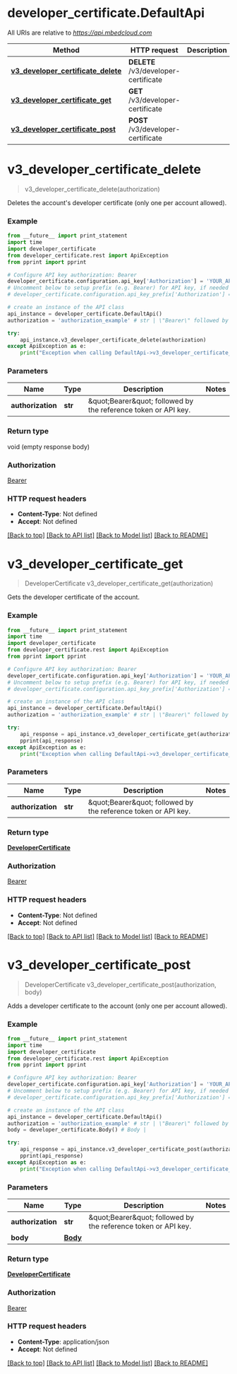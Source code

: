 # developer_certificate.DefaultApi

All URIs are relative to *https://api.mbedcloud.com*

Method | HTTP request | Description
------------- | ------------- | -------------
[**v3_developer_certificate_delete**](DefaultApi.md#v3_developer_certificate_delete) | **DELETE** /v3/developer-certificate | 
[**v3_developer_certificate_get**](DefaultApi.md#v3_developer_certificate_get) | **GET** /v3/developer-certificate | 
[**v3_developer_certificate_post**](DefaultApi.md#v3_developer_certificate_post) | **POST** /v3/developer-certificate | 


# **v3_developer_certificate_delete**
> v3_developer_certificate_delete(authorization)



Deletes the account's developer certificate (only one per account allowed).

### Example 
```python
from __future__ import print_statement
import time
import developer_certificate
from developer_certificate.rest import ApiException
from pprint import pprint

# Configure API key authorization: Bearer
developer_certificate.configuration.api_key['Authorization'] = 'YOUR_API_KEY'
# Uncomment below to setup prefix (e.g. Bearer) for API key, if needed
# developer_certificate.configuration.api_key_prefix['Authorization'] = 'Bearer'

# create an instance of the API class
api_instance = developer_certificate.DefaultApi()
authorization = 'authorization_example' # str | \"Bearer\" followed by the reference token or API key.

try: 
    api_instance.v3_developer_certificate_delete(authorization)
except ApiException as e:
    print("Exception when calling DefaultApi->v3_developer_certificate_delete: %s\n" % e)
```

### Parameters

Name | Type | Description  | Notes
------------- | ------------- | ------------- | -------------
 **authorization** | **str**| \&quot;Bearer\&quot; followed by the reference token or API key. | 

### Return type

void (empty response body)

### Authorization

[Bearer](../README.md#Bearer)

### HTTP request headers

 - **Content-Type**: Not defined
 - **Accept**: Not defined

[[Back to top]](#) [[Back to API list]](../README.md#documentation-for-api-endpoints) [[Back to Model list]](../README.md#documentation-for-models) [[Back to README]](../README.md)

# **v3_developer_certificate_get**
> DeveloperCertificate v3_developer_certificate_get(authorization)



Gets the developer certificate of the account.

### Example 
```python
from __future__ import print_statement
import time
import developer_certificate
from developer_certificate.rest import ApiException
from pprint import pprint

# Configure API key authorization: Bearer
developer_certificate.configuration.api_key['Authorization'] = 'YOUR_API_KEY'
# Uncomment below to setup prefix (e.g. Bearer) for API key, if needed
# developer_certificate.configuration.api_key_prefix['Authorization'] = 'Bearer'

# create an instance of the API class
api_instance = developer_certificate.DefaultApi()
authorization = 'authorization_example' # str | \"Bearer\" followed by the reference token or API key.

try: 
    api_response = api_instance.v3_developer_certificate_get(authorization)
    pprint(api_response)
except ApiException as e:
    print("Exception when calling DefaultApi->v3_developer_certificate_get: %s\n" % e)
```

### Parameters

Name | Type | Description  | Notes
------------- | ------------- | ------------- | -------------
 **authorization** | **str**| \&quot;Bearer\&quot; followed by the reference token or API key. | 

### Return type

[**DeveloperCertificate**](DeveloperCertificate.md)

### Authorization

[Bearer](../README.md#Bearer)

### HTTP request headers

 - **Content-Type**: Not defined
 - **Accept**: Not defined

[[Back to top]](#) [[Back to API list]](../README.md#documentation-for-api-endpoints) [[Back to Model list]](../README.md#documentation-for-models) [[Back to README]](../README.md)

# **v3_developer_certificate_post**
> DeveloperCertificate v3_developer_certificate_post(authorization, body)



Adds a developer certificate to the account (only one per account allowed).

### Example 
```python
from __future__ import print_statement
import time
import developer_certificate
from developer_certificate.rest import ApiException
from pprint import pprint

# Configure API key authorization: Bearer
developer_certificate.configuration.api_key['Authorization'] = 'YOUR_API_KEY'
# Uncomment below to setup prefix (e.g. Bearer) for API key, if needed
# developer_certificate.configuration.api_key_prefix['Authorization'] = 'Bearer'

# create an instance of the API class
api_instance = developer_certificate.DefaultApi()
authorization = 'authorization_example' # str | \"Bearer\" followed by the reference token or API key.
body = developer_certificate.Body() # Body | 

try: 
    api_response = api_instance.v3_developer_certificate_post(authorization, body)
    pprint(api_response)
except ApiException as e:
    print("Exception when calling DefaultApi->v3_developer_certificate_post: %s\n" % e)
```

### Parameters

Name | Type | Description  | Notes
------------- | ------------- | ------------- | -------------
 **authorization** | **str**| \&quot;Bearer\&quot; followed by the reference token or API key. | 
 **body** | [**Body**](Body.md)|  | 

### Return type

[**DeveloperCertificate**](DeveloperCertificate.md)

### Authorization

[Bearer](../README.md#Bearer)

### HTTP request headers

 - **Content-Type**: application/json
 - **Accept**: Not defined

[[Back to top]](#) [[Back to API list]](../README.md#documentation-for-api-endpoints) [[Back to Model list]](../README.md#documentation-for-models) [[Back to README]](../README.md)

